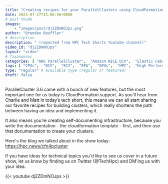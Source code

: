 ```yaml
---
title: "Creating recipes for your ParallelClusters using CloudFormation"
date: 2023-07-27T15:06:56+0000
# post thumb
images:
    - "images/post/dj2ZDmNOJps.png"
author: "Brendan Bouffler"
# description
description: " (reposted from HPC Tech Shorts Youtube channel)"
video_id: "dj2ZDmNOJps"
layout: "video"
# Taxonomies
categories: [ "AWS ParallelCluster",  "Amazon NICE DCV",  "Elastic Fabric Adapter",  "Life Sciences", ]
tags: [ "CPUs",  "DCV",  "EC2",  "EFA",  "GPUs",  "HPC",  "High Performance Computing",  "Lustre",  "MPI",  "ParallelCluster",  "Schedulers",  "Storage",  "autoscaling",  "bioinformatics",  "cloud computing",  "cloudformation",  "elastic",  "elastic fabric adapter",  "infiniband",  "infrastructure as code",  "scientific computing",  "technical computing",  "tightly-coupled",  "virtualization",  "vizualization",  "techshorts", ]
type: "regular" # available type (regular or featured)
draft: false
---
```


ParallelCluster 3.6 came with a bunch of new features, but the most important one for us today is CloudFormation support. As you’ll hear from Charlie and Matt in today’s tech short, this means we can all start sharing our favorite recipes for building clusters, which really shortens the path between having an idea and implementing it.

It also means you’re creating self-documenting infrastructure, because you write the documentation - the cloudformation template - first, and then use that documentation to create your clusters.

Here's the blog we talked about in the show today: https://hpc.news/cfn4pcluster

If you have ideas for technical topics you'd like to see us cover in a future show, let us know by finding us on Twitter (@TechHpc) and DM'ing us with your idea.

{{< youtube dj2ZDmNOJps >}}